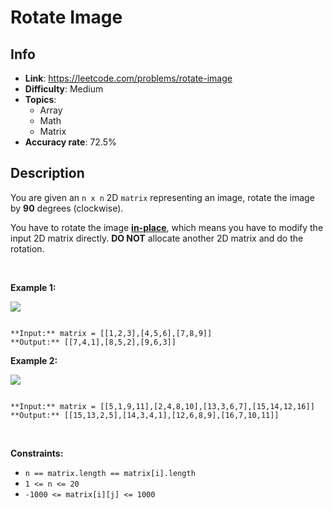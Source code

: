 # Rotate Image

## Info  
- **Link**: https://leetcode.com/problems/rotate-image
- **Difficulty**: Medium  
- **Topics**:   
    - Array
    - Math
    - Matrix
- **Accuracy rate**: 72.5%  

## Description  
    
You are given an `n x n` 2D `matrix` representing an image, rotate the image by **90** degrees (clockwise).


You have to rotate the image [**in-place**](https://en.wikipedia.org/wiki/In-place_algorithm), which means you have to modify the input 2D matrix directly. **DO NOT** allocate another 2D matrix and do the rotation.


 


**Example 1:**


![](https://assets.leetcode.com/uploads/2020/08/28/mat1.jpg)

```

**Input:** matrix = [[1,2,3],[4,5,6],[7,8,9]]
**Output:** [[7,4,1],[8,5,2],[9,6,3]]

```

**Example 2:**


![](https://assets.leetcode.com/uploads/2020/08/28/mat2.jpg)

```

**Input:** matrix = [[5,1,9,11],[2,4,8,10],[13,3,6,7],[15,14,12,16]]
**Output:** [[15,13,2,5],[14,3,4,1],[12,6,8,9],[16,7,10,11]]

```

 


**Constraints:**


* `n == matrix.length == matrix[i].length`
* `1 <= n <= 20`
* `-1000 <= matrix[i][j] <= 1000`


  
    